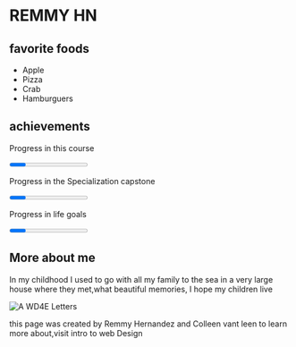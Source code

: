 <!DOCTYPE html>
<html lang="en">
  <head>
    <meta charset="utf-8">
    <title>REMMY HN</title>
  </head>
  <body>
    <h1>REMMY HN</h1>
    <h2>favorite foods</h2>
    <ul>
  <li>Apple</li>
  <li>Pizza</li>
  <li>Crab</li>
  <li>Hamburguers</li>
</ul>
   <h2>achievements</h2>
   <p>Progress in this course</p><progress>min"0" max"100">100%</progress>
   <p>Progress in the Specialization capstone</p><progress> </progress>
   <p>Progress in life goals</p><progress>min"0" max"100"</progress>
   <h2>More about me</h2>
   <P>In my childhood I used to go with all my family to the sea in a very large house where they met,what beautiful memories, I hope my children live</P>
 <img src=https://www.intro-webdesign.com/images/newlogo.png alt="A WD4E Letters">
 <p>this page was created by Remmy Hernandez and Colleen vant leen to learn more about,visit intro to web Design</p>
 </body>
</html>


















